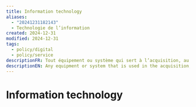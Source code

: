 ```yaml
---
title: Information technology
aliases:
  - "20241231182143"
  - Technologie de l’information
created: 2024-12-31
modified: 2024-12-31
tags:
  - policy/digital
  - policy/service
descriptionFR: Tout équipement ou système qui sert à l’acquisition, au stockage, à la manipulation, à la gestion, au déplacement, au contrôle, à l’affichage, à la commutation, aux échanges, à la transmission ou à la réception d’information ou de données. Elle comprend tous les éléments concernant la conception, l’élaboration, l’installation et la mise en œuvre des systèmes d’information et des applications.
descriptionEN: Any equipment or system that is used in the acquisition, storage, manipulation, management, movement, control, display, switching, interchange, transmission, or reception of information or data. It includes all matters concerned with the design, development, installation and implementation of information systems and applications.
---
```

# Information technology
